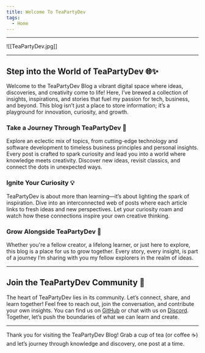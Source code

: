 ```yaml
---
title: Welcome To TeaPartyDev
tags:
  - Home
---
```

---

![[TeaPartyDev.jpg]]

---

## Step into the World of TeaPartyDev 🌐✨

Welcome to the TeaPartyDev Blog a vibrant digital space where ideas, discoveries, and creativity come to life! Here, I’ve brewed a collection of insights, inspirations, and stories that fuel my passion for tech, business, and beyond. This blog isn’t just a place to store information; it’s a playground for innovation, curiosity, and growth.

### Take a Journey Through TeaPartyDev 🚀

Explore an eclectic mix of topics, from cutting-edge technology and software development to timeless business principles and personal insights. Every post is crafted to spark curiosity and lead you into a world where knowledge meets creativity. Discover new ideas, revisit classics, and connect the dots in unexpected ways.

### Ignite Your Curiosity 💡

TeaPartyDev is about more than learning—it’s about lighting the spark of inspiration. Dive into an interconnected web of posts where each article links to fresh ideas and new perspectives. Let your curiosity roam and watch how these connections inspire your own creative thinking.

### Grow Alongside TeaPartyDev 🌱

Whether you're a fellow creator, a lifelong learner, or just here to explore, this blog is a place for us to grow together. Every story, every insight, is part of a journey I’m sharing with you my fellow explorers in the realm of ideas.

---

## Join the TeaPartyDev Community 🤝

The heart of TeaPartyDev lies in its community. Let’s connect, share, and learn together! Feel free to reach out, join the conversation, and contribute your own insights. You can find us on [GitHub](https://github.com/teapartydev/teapartydev-blog) or chat with us on [Discord](https://discord.gg/zG2CbDUw4e). Together, let’s push the boundaries of what we can learn and create.

---

Thank you for visiting the TeaPartyDev Blog! Grab a cup of tea (or coffee ☕️) and let’s journey through knowledge and discovery, one post at a time.
